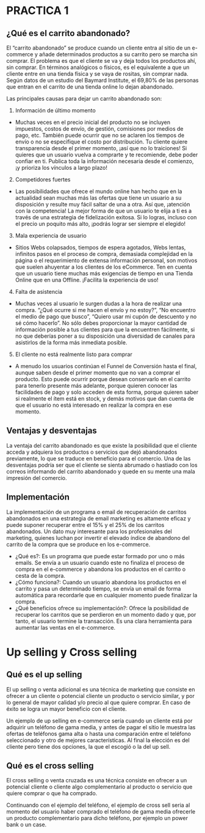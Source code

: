 # PRACTICA 1

## ¿Qué es el carrito abandonado?

El “carrito abandonado” se produce cuando un cliente entra al sitio de un e-commerce y añade determinados productos a su carrito pero se marcha sin comprar. El problema es que el cliente se va y deja todos los productos ahí, sin comprar.
En términos analógicos o físicos, es el equivalente a que un cliente entre en una tienda física y se vaya de rositas, sin comprar nada.
Según datos de un estudio del Baymard Institute, el 69,80% de las personas que entran en el carrito de una tienda online lo dejan abandonado.

Las principales causas para dejar un carrito abandonado son:

1.	Información de último momento

- Muchas veces en el precio inicial del producto no se incluyen impuestos, costos de envío, de gestión, comisiones por medios de pago, etc. También puede ocurrir que no se aclaren los tiempos de envío o no se especifique el costo por distribución.
Tu cliente quiere transparencia desde el primer momento, ¡así que no lo traiciones! Si quieres que un usuario vuelva a comprarte y te recomiende, debe poder confiar en ti.
Publica toda la información necesaria desde el comienzo, ¡y prioriza los vínculos a largo plazo!

2.	Competidores fuertes

- Las posibilidades que ofrece el mundo online han hecho que en la actualidad sean muchas más las ofertas que tiene un usuario a su disposición y resulte muy fácil saltar de una a otra. Así que, ¡atención con la competencia!
La mejor forma de que un usuario te elija a ti es a través de una estrategia de fidelización exitosa. Si lo logras, incluso con el precio un poquito más alto, ¡podrás lograr ser siempre el elegido!

3.	Mala experiencia de usuario

- Sitios Webs colapsados, tiempos de espera agotados, Webs lentas, infinitos pasos en el proceso de compra, demasiada complejidad en la página o el requerimiento de extensa información personal, son motivos que suelen ahuyentar a los clientes de los eCommerce.
Ten en cuenta que un usuario tiene muchas más exigencias de tiempo en una Tienda Online que en una Offline. ¡Facilita la experiencia de uso!

4.	Falta de asistencia

- Muchas veces al usuario le surgen dudas a la hora de realizar una compra. “¿Qué ocurre si me hacen el envío y no estoy?”, “No encuentro el medio de pago que busco”, “Quiero usar mi cupón de descuento y no sé cómo hacerlo”.
No sólo debes proporcionar la mayor cantidad de información posible a tus clientes para que la encuentren fácilmente, si no que deberías poner a su disposición una diversidad de canales para asistirlos de la forma más inmediata posible.

5.	El cliente no está realmente listo para comprar

- A menudo los usuarios continúan el Funnel de Conversión hasta el final, aunque saben desde el primer momento que no van a comprar el producto.
Esto puede ocurrir porque desean conservarlo en el carrito para tenerlo presente más adelante, porque quieren conocer las facilidades de pago y solo acceden de esta forma, porque quieren saber si realmente el ítem está en stock, y demás motivos que dan cuenta de que el usuario no está interesado en realizar la compra en ese momento.

## Ventajas y desventajas

La ventaja del carrito abandonado es que existe la posibilidad que el cliente acceda y adquiera los productos o servicios que dejó abandonados previamente, lo que se traduce en beneficio para el comercio. Una de las desventajas podría ser que el cliente se sienta abrumado o hastiado con los correos informando del carrito abandonado y quede en su mente una mala impresión del comercio.

## Implementación

La implementación de un programa o email de recuperación de carritos abandonados en una estrategia de email marketing es altamente eficaz y puede suponer recuperar entre el 15% y el 25% de los carritos abandonados. Un dato muy interesante para los profesionales del marketing, quienes luchan por invertir el elevado índice de abandono del carrito de la compra que se produce en los e-commerce.  
*	¿Qué es?: Es un programa que puede estar formado por uno o más emails. Se envía a un usuario cuando este no finaliza el proceso de compra en el e-commerce y abandona los productos en el carrito o cesta de la compra.
*	¿Cómo funciona?: Cuando un usuario abandona los productos en el carrito y pasa un determinado tiempo, se envía un email de forma automática para recordarle que en cualquier momento puede finalizar la compra.
*	¿Qué beneficios ofrece su implementación?: Ofrece la posibilidad de recuperar los carritos que se perdieron en un momento dado y que, por tanto, el usuario termine la transacción. Es una clara herramienta para aumentar las ventas en el e-commerce.


# Up selling y Cross selling

## Qué es el up selling

El up selling o venta adicional es una técnica de marketing que consiste en ofrecer a un cliente o potencial cliente un producto o servicio similar, y por lo general de mayor calidad y/o precio al que quiere comprar. En caso de éxito se logra un mayor beneficio con el cliente.

Un ejemplo de up selling en e-commerce sería cuando un cliente está por adquirir un teléfono de gama media, y antes de pagar el sitio le muestra las ofertas de teléfonos gama alta o hasta una comparación entre el teléfono seleccionado y otro de mejores características. Al final la elección es del cliente pero tiene dos opciones, la que el escogió o la del up sell.

## Qué es el cross selling
El cross selling o venta cruzada es una técnica consiste en ofrecer a un potencial cliente o cliente algo complementario al producto o servicio que quiere comprar o que ha comprado.

Continuando con el ejemplo del teléfono, el ejemplo de cross sell seria al momento del usuario haber comprado el teléfono de gama media ofrecerle un producto complementario para dicho teléfono, por ejemplo un power bank o un case.
